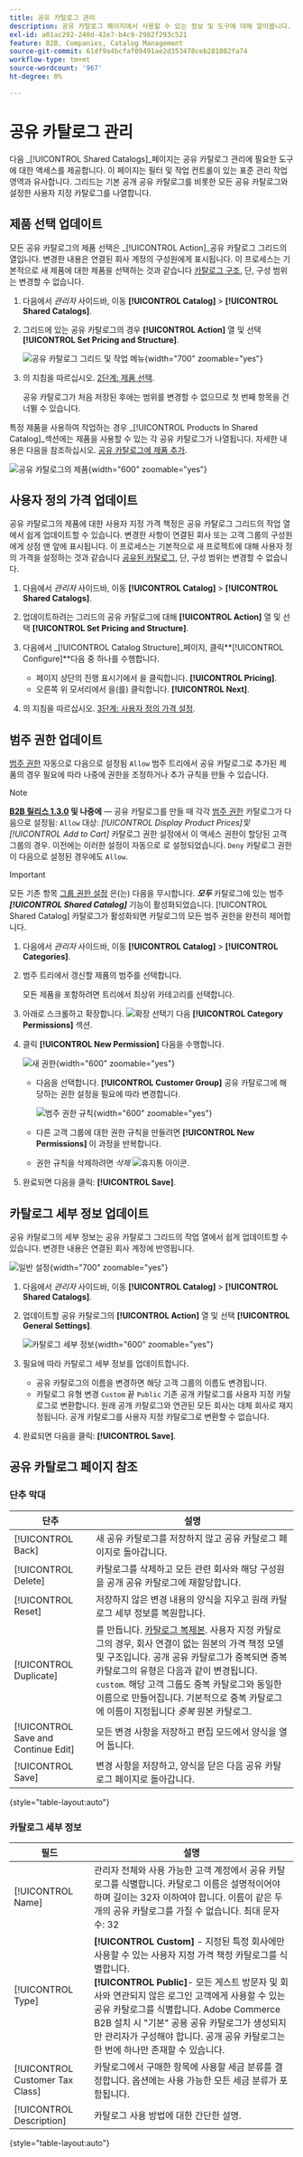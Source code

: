 ```yaml
---
title: 공유 카탈로그 관리
description: 공유 카탈로그 페이지에서 사용할 수 있는 정보 및 도구에 대해 알아봅니다.
exl-id: a01ac292-240d-42e7-b4c9-2982f293c521
feature: B2B, Companies, Catalog Management
source-git-commit: 61df9a4bcfaf09491ae2d353478ceb281082fa74
workflow-type: tm+mt
source-wordcount: '967'
ht-degree: 0%

---
```


# 공유 카탈로그 관리

다음 _[!UICONTROL Shared Catalogs]_페이지는 공유 카탈로그 관리에 필요한 도구에 대한 액세스를 제공합니다. 이 페이지는 필터 및 작업 컨트롤이 있는 표준 관리 작업 영역과 유사합니다. 그리드는 기본 공개 공유 카탈로그를 비롯한 모든 공유 카탈로그와 설정한 사용자 지정 카탈로그를 나열합니다.

## 제품 선택 업데이트

모든 공유 카탈로그의 제품 선택은 _[!UICONTROL Action]_공유 카탈로그 그리드의 열입니다. 변경한 내용은 연결된 회사 계정의 구성원에게 표시됩니다. 이 프로세스는 기본적으로 새 제품에 대한 제품을 선택하는 것과 같습니다 [카탈로그 구조](catalog-shared-pricing-structure.md), 단, 구성 범위는 변경할 수 없습니다.

1. 다음에서 _관리자_ 사이드바, 이동 **[!UICONTROL Catalog]** > **[!UICONTROL Shared Catalogs]**.

1. 그리드에 있는 공유 카탈로그의 경우 **[!UICONTROL Action]** 열 및 선택 **[!UICONTROL Set Pricing and Structure]**.

   ![공유 카탈로그 그리드 및 작업 메뉴](./assets/shared-catalog-set-pricing-structure.png){width="700" zoomable="yes"}

1. 의 지침을 따르십시오. [2단계: 제품 선택](catalog-shared-pricing-structure.md#step-2-choose-the-products).

   공유 카탈로그가 처음 저장된 후에는 범위를 변경할 수 없으므로 첫 번째 항목을 건너뛸 수 있습니다.

특정 제품을 사용하여 작업하는 경우 _[!UICONTROL Products In Shared Catalog]_섹션에는 제품을 사용할 수 있는 각 공유 카탈로그가 나열됩니다. 자세한 내용은 다음을 참조하십시오. [공유 카탈로그에 제품 추가](catalog-shared-product-add.md).

![공유 카탈로그의 제품](./assets/shared-catalog-assigned.png){width="600" zoomable="yes"}

## 사용자 정의 가격 업데이트

공유 카탈로그의 제품에 대한 사용자 지정 가격 책정은 공유 카탈로그 그리드의 작업 열에서 쉽게 업데이트할 수 있습니다. 변경한 사항이 연결된 회사 또는 고객 그룹의 구성원에게 상점 맨 앞에 표시됩니다. 이 프로세스는 기본적으로 새 프로젝트에 대해 사용자 정의 가격을 설정하는 것과 같습니다 [공유된 카탈로그](catalog-shared-pricing-structure.md), 단, 구성 범위는 변경할 수 없습니다.

1. 다음에서 _관리자_ 사이드바, 이동 **[!UICONTROL Catalog]** > **[!UICONTROL Shared Catalogs]**.

1. 업데이트하려는 그리드의 공유 카탈로그에 대해 **[!UICONTROL Action]** 열 및 선택 **[!UICONTROL Set Pricing and Structure]**.

1. 다음에서 _[!UICONTROL Catalog Structure]_페이지, 클릭&#x200B;**[!UICONTROL Configure]**다음 중 하나를 수행합니다.

   - 페이지 상단의 진행 표시기에서 을 클릭합니다. **[!UICONTROL Pricing]**.
   - 오른쪽 위 모서리에서 을(를) 클릭합니다. **[!UICONTROL Next]**.

1. 의 지침을 따르십시오. [3단계: 사용자 정의 가격 설정](catalog-shared-pricing-structure.md#step-3-set-custom-prices).

## 범주 권한 업데이트

[범주 권한](../catalog/category-permissions.md) 자동으로 다음으로 설정됨 `Allow` 범주 트리에서 공유 카탈로그로 추가된 제품의 경우 필요에 따라 나중에 권한을 조정하거나 추가 규칙을 만들 수 있습니다.

>[!NOTE]
>
>**[B2B 릴리스 1.3.0](release-notes.md#b2b-v130) 및 나중에** — 공유 카탈로그를 만들 때 각각 [범주 권한](../catalog/category-permissions.md) 카탈로그가 다음으로 설정됨: `Allow` 대상: _[!UICONTROL Display Product Prices]_및_[!UICONTROL Add to Cart]_ 카탈로그 권한 설정에서 이 액세스 권한이 할당된 고객 그룹의 경우. 이전에는 이러한 설정이 자동으로 로 설정되었습니다. `Deny` 카탈로그 권한이 다음으로 설정된 경우에도 `Allow`.

>[!IMPORTANT]
>
>모든 기존 항목 [그룹 권한 설정](../configuration-reference/catalog/catalog.md#category-permissions) 은(는) 다음을 무시합니다. **_모두_** 카탈로그에 있는 범주 **_[!UICONTROL Shared Catalog]_** 기능이 활성화되었습니다. [!UICONTROL Shared Catalog] 카탈로그가 활성화되면 카탈로그의 모든 범주 권한을 완전히 제어합니다.

1. 다음에서 _관리자_ 사이드바, 이동 **[!UICONTROL Catalog]** > **[!UICONTROL Categories]**.

1. 범주 트리에서 갱신할 제품의 범주를 선택합니다.

   모든 제품을 포함하려면 트리에서 최상위 카테고리를 선택합니다.

1. 아래로 스크롤하고 확장합니다. ![확장 선택기](../assets/icon-display-expand.png) 다음 **[!UICONTROL Category Permissions]** 섹션.

1. 클릭 **[!UICONTROL New Permission]** 다음을 수행합니다.

   ![새 권한](./assets/category-permissions-new.png){width="600" zoomable="yes"}

   - 다음을 선택합니다. **[!UICONTROL Customer Group]** 공유 카탈로그에 해당하는 권한 설정을 필요에 따라 변경합니다.

     ![범주 권한 규칙](./assets/shared-catalog-category-permissions.png){width="600" zoomable="yes"}

   - 다른 고객 그룹에 대한 권한 규칙을 만들려면 **[!UICONTROL New Permissions]** 이 과정을 반복합니다.

   - 권한 규칙을 삭제하려면 _삭제_ ![휴지통](../assets/icon-delete-trashcan-solid.png) 아이콘.

1. 완료되면 다음을 클릭: **[!UICONTROL Save]**.

## 카탈로그 세부 정보 업데이트

공유 카탈로그의 세부 정보는 공유 카탈로그 그리드의 작업 열에서 쉽게 업데이트할 수 있습니다. 변경한 내용은 연결된 회사 계정에 반영됩니다.

![일반 설정](./assets/shared-catalog-grid-general-settings.png){width="700" zoomable="yes"}

1. 다음에서 _관리자_ 사이드바, 이동 **[!UICONTROL Catalog]** > **[!UICONTROL Shared Catalogs]**.

1. 업데이트할 공유 카탈로그의 **[!UICONTROL Action]** 열 및 선택 **[!UICONTROL General Settings]**.

   ![카탈로그 세부 정보](./assets/shared-catalog-update-details.png){width="600" zoomable="yes"}

1. 필요에 따라 카탈로그 세부 정보를 업데이트합니다.

   - 공유 카탈로그의 이름을 변경하면 해당 고객 그룹의 이름도 변경됩니다.
   - 카탈로그 유형 변경 `Custom` 끝 `Public` 기존 공개 카탈로그를 사용자 지정 카탈로그로 변환합니다. 원래 공개 카탈로그와 연관된 모든 회사는 대체 회사로 재지정됩니다. 공개 카탈로그를 사용자 지정 카탈로그로 변환할 수 없습니다.

1. 완료되면 다음을 클릭: **[!UICONTROL Save]**.

## 공유 카탈로그 페이지 참조

### 단추 막대

| 단추 | 설명 |
|--- |--- |
| [!UICONTROL Back] | 새 공유 카탈로그를 저장하지 않고 공유 카탈로그 페이지로 돌아갑니다. |
| [!UICONTROL Delete] | 카탈로그를 삭제하고 모든 관련 회사와 해당 구성원을 공개 공유 카탈로그에 재할당합니다. |
| [!UICONTROL Reset] | 저장하지 않은 변경 내용의 양식을 지우고 원래 카탈로그 세부 정보를 복원합니다. |
| [!UICONTROL Duplicate] | 를 만듭니다. [카탈로그 복제본](catalog-shared-create.md). 사용자 지정 카탈로그의 경우, 회사 연결이 없는 원본의 가격 책정 모델 및 구조입니다. 공개 공유 카탈로그가 중복되면 중복 카탈로그의 유형은 다음과 같이 변경됩니다. `custom`. 해당 고객 그룹도 중복 카탈로그와 동일한 이름으로 만들어집니다. 기본적으로 중복 카탈로그에 이름이 지정됩니다 _중복_ 원본 카탈로그. |
| [!UICONTROL Save and Continue Edit] | 모든 변경 사항을 저장하고 편집 모드에서 양식을 열어 둡니다. |
| [!UICONTROL Save] | 변경 사항을 저장하고, 양식을 닫은 다음 공유 카탈로그 페이지로 돌아갑니다. |

{style="table-layout:auto"}

### 카탈로그 세부 정보

| 필드 | 설명 |
|--- |--- |
| [!UICONTROL Name] | 관리자 전체와 사용 가능한 고객 계정에서 공유 카탈로그를 식별합니다. 카탈로그 이름은 설명적이어야 하며 길이는 32자 이하여야 합니다. 이름이 같은 두 개의 공유 카탈로그를 가질 수 없습니다. 최대 문자 수: 32 |
| [!UICONTROL Type] | **[!UICONTROL Custom]** - 지정된 특정 회사에만 사용할 수 있는 사용자 지정 가격 책정 카탈로그를 식별합니다.<br/>**[!UICONTROL Public]**- 모든 게스트 방문자 및 회사와 연관되지 않은 로그인 고객에게 사용할 수 있는 공유 카탈로그를 식별합니다. Adobe Commerce B2B 설치 시 &quot;기본&quot; 공용 공유 카탈로그가 생성되지만 관리자가 구성해야 합니다. 공개 공유 카탈로그는 한 번에 하나만 존재할 수 있습니다. |
| [!UICONTROL Customer Tax Class] | 카탈로그에서 구매한 항목에 사용할 세금 분류를 결정합니다. 옵션에는 사용 가능한 모든 세금 분류가 포함됩니다. |
| [!UICONTROL Description] | 카탈로그 사용 방법에 대한 간단한 설명. |

{style="table-layout:auto"}
